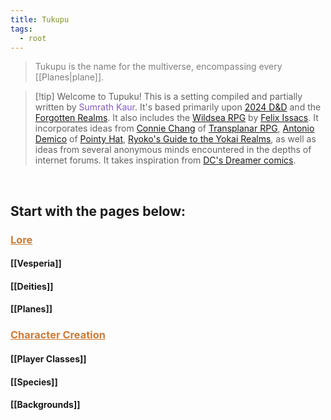 ```yaml
---
title: Tukupu
tags:
  - root
---
```


> <span style="color:rgb(125, 125, 125)">Tukupu is the name for the multiverse, encompassing every [[Planes|plane]]. </span>

> [!tip] Welcome to Tupuku!
> This is a setting compiled and partially written by <span style="color:rgb(134, 93, 187)">Sumrath Kaur</span>. It's based primarily upon [2024 D&D](https://www.dndbeyond.com/sources/dnd/free-rules) and the [Forgotten Realms](https://forgottenrealms.fandom.com/wiki/Main_Page). It also includes the [Wildsea RPG](https://www.myth.works/en-ca/collections/the-wildsea-homepage) by [Felix Issacs](https://felixisaacs.itch.io/). It incorporates ideas from [Connie Chang](https://bsky.app/profile/byconniechang.bsky.social) of [Transplanar RPG](https://transplanarrpg.com/), [Antonio Demico](https://linktr.ee/antodemico) of [Pointy Hat](https://www.youtube.com/@pointyhatstudios), [Ryoko's Guide to the Yokai Realms](https://www.kickstarter.com/projects/dndshorts/ryokos-guide-to-the-yokai-realms-a-5e-tome), as well as ideas from several anonymous minds encountered in the depths of internet forums. It takes inspiration from [DC's Dreamer comics](https://dc.fandom.com/wiki/Nia_Nal_(Prime_Earth)). 

<br>

## Start with the pages below:
### <span style="color:rgb(203, 123, 55)"><u>Lore</u></span>
#### [[Vesperia]]
#### [[Deities]]
#### [[Planes]]
### <span style="color:rgb(203, 123, 55)"><u>Character Creation</u></span>
#### [[Player Classes]]
#### [[Species]]
#### [[Backgrounds]]

